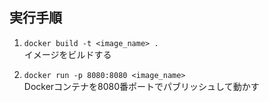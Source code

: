 ## 実行手順
1. `docker build -t <image_name> .`<br>
    イメージをビルドする

2. `docker run -p 8080:8080 <image_name>`<br>
    Dockerコンテナを8080番ポートでパブリッシュして動かす
